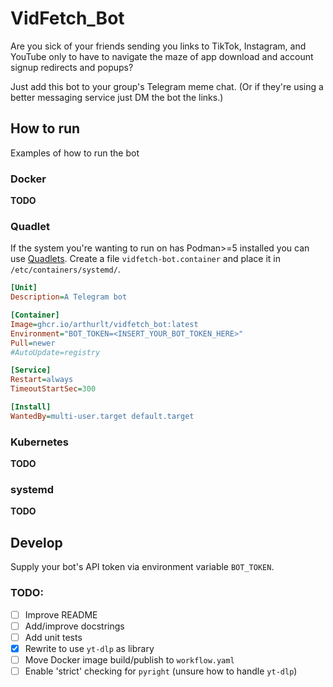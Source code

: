 # VidFetch_Bot

Are you sick of your friends sending you links to TikTok, Instagram, and YouTube only to have to navigate the maze of app download and account signup redirects and popups?

Just add this bot to your group's Telegram meme chat. (Or if they're using a better messaging service just DM the bot the links.)

## How to run

Examples of how to run the bot

### Docker

**TODO**

### Quadlet

If the system you're wanting to run on has Podman>=5 installed you can use [Quadlets](https://docs.podman.io/en/latest/markdown/podman-systemd.unit.5.html). Create a file `vidfetch-bot.container` and place it in `/etc/containers/systemd/`.

```ini
[Unit]
Description=A Telegram bot

[Container]
Image=ghcr.io/arthurlt/vidfetch_bot:latest
Environment="BOT_TOKEN=<INSERT_YOUR_BOT_TOKEN_HERE>"
Pull=newer
#AutoUpdate=registry

[Service]
Restart=always
TimeoutStartSec=300

[Install]
WantedBy=multi-user.target default.target
```

### Kubernetes

**TODO**

### systemd

**TODO**


## Develop

Supply your bot's API token via environment variable `BOT_TOKEN`.

### TODO:
- [ ] Improve README
- [ ] Add/improve docstrings
- [ ] Add unit tests
- [x] Rewrite to use `yt-dlp` as library
- [ ] Move Docker image build/publish to `workflow.yaml`
- [ ] Enable 'strict' checking for `pyright` (unsure how to handle `yt-dlp`)
